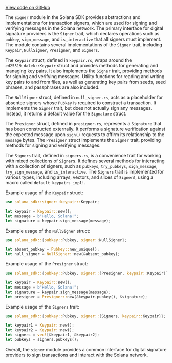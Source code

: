 [View code on GitHub](https://github.com/solana-labs/solana/tree/master/na/sdk/src/signer)

The `signer` module in the Solana SDK provides abstractions and implementations for transaction signers, which are used for signing and verifying messages in the Solana network. The primary interface for digital signature providers is the `Signer` trait, which declares operations such as `pubkey`, `sign_message`, and `is_interactive` that all signers must implement. The module contains several implementations of the `Signer` trait, including `Keypair`, `NullSigner`, `Presigner`, and `Signers`.

The `Keypair` struct, defined in `keypair.rs`, wraps around the `ed25519_dalek::Keypair` struct and provides methods for generating and managing key pairs. It also implements the `Signer` trait, providing methods for signing and verifying messages. Utility functions for reading and writing key pairs to and from files, as well as generating key pairs from seeds, seed phrases, and passphrases are also included.

The `NullSigner` struct, defined in `null_signer.rs`, acts as a placeholder for absentee signers whose `Pubkey` is required to construct a transaction. It implements the `Signer` trait, but does not actually sign any messages. Instead, it returns a default value for the `Signature` struct.

The `Presigner` struct, defined in `presigner.rs`, represents a `Signature` that has been constructed externally. It performs a signature verification against the expected message upon `sign()` requests to affirm its relationship to the `message` bytes. The `Presigner` struct implements the `Signer` trait, providing methods for signing and verifying messages.

The `Signers` trait, defined in `signers.rs`, is a convenience trait for working with mixed collections of `Signer`s. It defines several methods for interacting with a collection of signers, such as `pubkeys`, `try_pubkeys`, `sign_message`, `try_sign_message`, and `is_interactive`. The `Signers` trait is implemented for various types, including arrays, vectors, and slices of `Signer`s, using a macro called `default_keypairs_impl!`.

Example usage of the `Keypair` struct:

```rust
use solana_sdk::signer::keypair::Keypair;

let keypair = Keypair::new();
let message = b"Hello, Solana!";
let signature = keypair.sign_message(message);
```

Example usage of the `NullSigner` struct:

```rust
use solana_sdk::{pubkey::Pubkey, signer::NullSigner};

let absent_pubkey = Pubkey::new_unique();
let null_signer = NullSigner::new(&absent_pubkey);
```

Example usage of the `Presigner` struct:

```rust
use solana_sdk::{pubkey::Pubkey, signer::{Presigner, keypair::Keypair}};

let keypair = Keypair::new();
let message = b"Hello, Solana!";
let signature = keypair.sign_message(message);
let presigner = Presigner::new(&keypair.pubkey(), &signature);
```

Example usage of the `Signers` trait:

```rust
use solana_sdk::{pubkey::Pubkey, signer::{Signers, keypair::Keypair}};

let keypair1 = Keypair::new();
let keypair2 = Keypair::new();
let signers = vec![&keypair1, &keypair2];
let pubkeys = signers.pubkeys();
```

Overall, the `signer` module provides a common interface for digital signature providers to sign transactions and interact with the Solana network.
